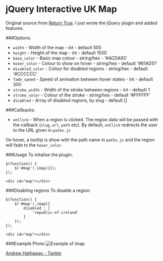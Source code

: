 jQuery Interactive UK Map
=========================

Original source from [Return True](http://return-true.com/2011/06/using-raphaeljs-to-create-a-map/). I just wrote the jQuery plugin and added features.

###Options:
* `width` - Width of the map - int - default 500
* `height` -  Height of the map - int - default 1500
* `base_color` -  Basic map colour - string/hex - '#ACDA93'
* `hover_color` - Colour to show on hover - string/hex - default '#81AD51'
* `disabled_color` - Colour for disabled regions - string/hex - default '#CCCCCC'
* `fade_speed` - Speed of animation between hover states - int - default 300
* `stroke_width` - Width of the stroke between regions - int - default 1
* `stroke_color` - Colour of the stroke - string/hex - default '#FFFFFF'
* `disabled` - Array of disabled regions, by slug - default []

###Callbacks:
* `onClick` - When a region is clicked. The region data will be passed with the callback (`slug`, `url`, `path` etc). By default, `onClick` redirects the user to the URL given in `paths.js`

On hover, a tooltip is show with the path name in `paths.js` and the region will fade to the `hover_color`.

###Usage
To initalise the plugin:
		
	$(function() {
		$('#map').imap({});
	});

	<div id="map"></div>


###Disabling regions
To disable a region:
	
	$(function() {
		$('#map').imap({
			disabled : [
				'republic-of-ireland'
			]
		});
	});

	<div id="map"></div>

###Example Photo
![Example of imap](http://f.cl.ly/items/2y2K320d0H1S1Y2d1b3l/Image%202013.06.20%2010%3A50%3A01.png)


[Andrew Hathaway - Twitter](http://twitter.com/andrewhathaway)